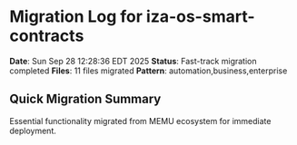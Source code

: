 # Migration Log for iza-os-smart-contracts

**Date**: Sun Sep 28 12:28:36 EDT 2025
**Status**: Fast-track migration completed
**Files**:       11 files migrated
**Pattern**: automation,business,enterprise

## Quick Migration Summary
Essential functionality migrated from MEMU ecosystem for immediate deployment.
